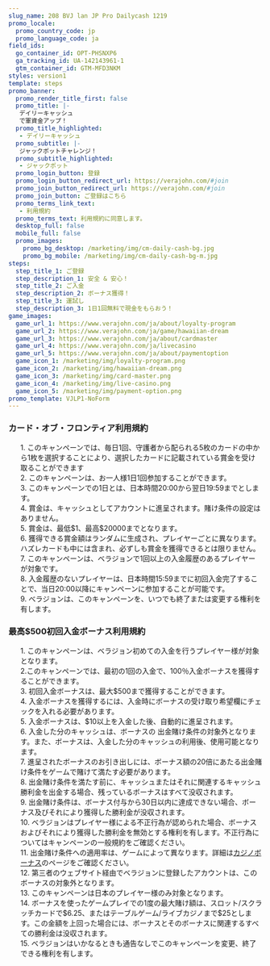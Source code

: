 ```yaml
---
slug_name: 208 BVJ lan JP Pro Dailycash 1219
promo_locale:
  promo_country_code: jp
  promo_language_code: ja
field_ids:
  go_container_id: OPT-PHSNXP6
  ga_tracking_id: UA-142143961-1
  gtm_container_id: GTM-MFD3NKM
styles: version1
template: steps
promo_banner:
  promo_render_title_first: false
  promo_title: |-
   デイリーキャッシュ
   で軍資金アップ！
  promo_title_highlighted:
   - デイリーキャッシュ
  promo_subtitle: |-
   ジャックポットチャレンジ！
  promo_subtitle_highlighted:
   - ジャックポット
  promo_login_button: 登録
  promo_login_button_redirect_url: https://verajohn.com/#join
  promo_join_button_redirect_url: https://verajohn.com/#join
  promo_join_button: ご登録はこちら
  promo_terms_link_text:
   - 利用規約
  promo_terms_text: 利用規約に同意します。
  desktop_full: false
  mobile_full: false
  promo_images:
    promo_bg_desktop: /marketing/img/cm-daily-cash-bg.jpg
    promo_bg_mobile: /marketing/img/cm-daily-cash-bg-m.jpg
steps:
  step_title_1: ご登録
  step_description_1: 安全 & 安心！
  step_title_2: ご入金
  step_description_2: ボーナス獲得！
  step_title_3: 運試し
  step_description_3: 1日1回無料で現金をもらおう！
game_images:
  game_url_1: https://www.verajohn.com/ja/about/loyalty-program
  game_url_2: https://www.verajohn.com/ja/game/hawaiian-dream
  game_url_3: https://www.verajohn.com/ja/about/cardmaster
  game_url_4: https://www.verajohn.com/ja/livecasino
  game_url_5: https://www.verajohn.com/ja/about/paymentoption
  game_icon_1: /marketing/img/loyalty-program.png
  game_icon_2: /marketing/img/hawaiian-dream.png
  game_icon_3: /marketing/img/card-master.png
  game_icon_4: /marketing/img/live-casino.png
  game_icon_5: /marketing/img/payment-option.png
promo_template: VJLP1-NoForm
---
```

   <h3 class="text-left">カード・オブ・フロンティア利用規約</h3>
   <ul class="terms-ul">
      <p>1. このキャンペーンでは、毎日1回、守護者から配られる5枚のカードの中から1枚を選択することにより、選択したカードに記載されている賞金を受け取ることができます
         <br>2. このキャンペーンは、お一人様1日1回参加することができます。
         <br>3. このキャンペーンでの1日とは、日本時間20:00から翌日19:59までとします。
         <br>4. 賞金は、キャッシュとしてアカウントに進呈されます。賭け条件の設定はありません。
         <br>5. 賞金は、最低$1、最高$20000までとなります。
         <br>6. 獲得できる賞金額はランダムに生成され、プレイヤーごとに異なります。ハズレカードも中には含まれ、必ずしも賞金を獲得できるとは限りません。
         <br>7. このキャンペーンは、ベラジョンで1回以上の入金履歴のあるプレイヤーが対象です。
         <br>8. 入金履歴のないプレイヤーは、日本時間15:59までに初回入金完了することで、当日20:00以降にキャンペーンに参加することが可能です。
         <br>9. べラジョンは、このキャンペーンを、いつでも終了または変更する権利を有します。
      </p>
   </ul>
   <h3 class="text-left">最高$500初回入金ボーナス利用規約</h3>
   <ul class="terms-ul">
      <p>1. このキャンペーンは、ベラジョン初めての入金を行うプレイヤー様が対象となります。
         <br>2.このキャンペーンでは、最初の1回の入金で、100％入金ボーナスを獲得することができます。
         <br>3. 初回入金ボーナスは、最大$500まで獲得することができます。
         <br>4. 入金ボーナスを獲得するには、入金時にボーナスの受け取り希望欄にチェックを入れる必要があります。
         <br>5. 入金ボーナスは、$10以上を入金した後、自動的に進呈されます。
         <br>6. 入金した分のキャッシュは、ボーナスの	出金賭け条件の対象外となります。また、ボーナスは、入金した分のキャッシュの利用後、使用可能となります。
         <br>7. 進呈されたボーナスのお引き出しには、ボーナス額の20倍にあたる出金賭け条件をゲームで賭けて満たす必要があります。
         <br>8. 出金賭け条件を満たす前に、キャッシュまたはそれに関連するキャッシュ勝利金を出金する場合、残っているボーナスはすべて没収されます。
         <br>9. 出金賭け条件は、ボーナス付与から30日以内に達成できない場合、ボーナス及びそれにより獲得した勝利金が没収されます。
         <br>10. ベラジョンはプレイヤー様による不正行為が認められた場合、ボーナスおよびそれにより獲得した勝利金を無効とする権利を有します。不正行為については<a herf="https://verajohn.com/about/promotions-terms-and-conditions">キャンペーンの一般規約</a>をご確認ください。
         <br>11. 出金賭け条件への適用率は、ゲームによって異なります。詳細は<a href="https://www.verajohn.com/ja/about/our-casino-bonuses">カジノボーナス</a>のページをご確認ください。
         <br>12. 第三者のウェブサイト経由でベラジョンに登録したアカウントは、このボーナスの対象外となります。
         <br>13. このキャンペーンは日本のプレイヤー様のみ対象となります。
         <br>14. ボーナスを使ったゲームプレイでの1度の最大賭け額は、スロット/スクラッチカードで$6.25、またはテーブルゲーム/ライブカジノまで$25とします。この金額を上回った場合には、ボーナスとそのボーナスに関連するすべての勝利金は没収されます。
         <br>15. ベラジョンはいかなるときも通告なしでこのキャンペーンを変更、終了できる権利を有します。
      </p>
   </ul>
